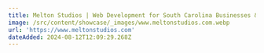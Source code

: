 ```yaml
---
title: Melton Studios | Web Development for South Carolina Businesses & Beyond
image: /src/content/showcase/_images/www.meltonstudios.com.webp
url: 'https://www.meltonstudios.com'
dateAdded: 2024-08-12T12:09:29.268Z
---
```



